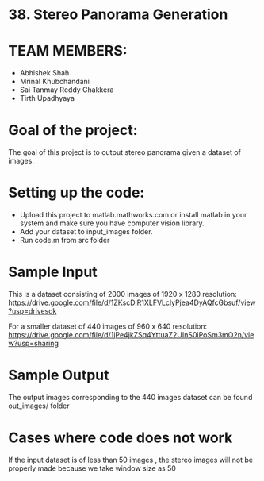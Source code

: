 # 38.  Stereo Panorama Generation

# TEAM MEMBERS:
- Abhishek Shah
- Mrinal Khubchandani
- Sai Tanmay Reddy Chakkera
- Tirth Upadhyaya

# Goal of the project:
The goal of this project is to output stereo panorama given a dataset of images.

# Setting up the code:
 - Upload this project to matlab.mathworks.com or install matlab in your system and make sure you have computer vision library.
 - Add your dataset to input_images folder.
 - Run code.m from src folder

# Sample Input
This is a dataset consisting of 2000 images of 1920 x 1280 resolution:
https://drive.google.com/file/d/1ZKscDlR1XLFVLclyPjea4DyAQfcGbsuf/view?usp=drivesdk

For a smaller dataset of 440 images of 960 x 640 resolution:
https://drive.google.com/file/d/1jPe4jkZSq4YttuaZ2UInS0iPoSm3mO2n/view?usp=sharing

# Sample Output
The output images corresponding to the 440 images dataset can be found out_images/ folder

# Cases where code does not work
If the input dataset is of less than 50 images , the stereo images will not be properly made because we take window size as 50
